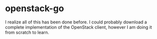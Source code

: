 # openstack-go

I realize all of this has been done before. I could probably download a
complete implementation of the OpenStack client, however I am doing it
from scratch to learn.

